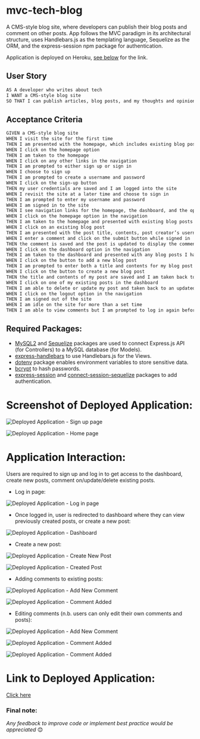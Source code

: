 # mvc-tech-blog

A CMS-style blog site, where developers can publish their blog posts and comment on other posts. App follows the MVC paradigm in its architectural structure, uses Handlebars.js as the templating language, Sequelize as the ORM, and the express-session npm package for authentication. 

Application is deployed on Heroku, [see below](#link-to-deployed-application) for the link.

## User Story

```md
AS A developer who writes about tech
I WANT a CMS-style blog site
SO THAT I can publish articles, blog posts, and my thoughts and opinions
```

## Acceptance Criteria

```md
GIVEN a CMS-style blog site
WHEN I visit the site for the first time
THEN I am presented with the homepage, which includes existing blog posts if any have been posted; navigation links for the homepage and the dashboard; and the option to log in
WHEN I click on the homepage option
THEN I am taken to the homepage
WHEN I click on any other links in the navigation
THEN I am prompted to either sign up or sign in
WHEN I choose to sign up
THEN I am prompted to create a username and password
WHEN I click on the sign-up button
THEN my user credentials are saved and I am logged into the site
WHEN I revisit the site at a later time and choose to sign in
THEN I am prompted to enter my username and password
WHEN I am signed in to the site
THEN I see navigation links for the homepage, the dashboard, and the option to log out
WHEN I click on the homepage option in the navigation
THEN I am taken to the homepage and presented with existing blog posts that include the post title and the date created
WHEN I click on an existing blog post
THEN I am presented with the post title, contents, post creator’s username, and date created for that post and have the option to leave a comment
WHEN I enter a comment and click on the submit button while signed in
THEN the comment is saved and the post is updated to display the comment, the comment creator’s username, and the date created
WHEN I click on the dashboard option in the navigation
THEN I am taken to the dashboard and presented with any blog posts I have already created and the option to add a new blog post
WHEN I click on the button to add a new blog post
THEN I am prompted to enter both a title and contents for my blog post
WHEN I click on the button to create a new blog post
THEN the title and contents of my post are saved and I am taken back to an updated dashboard with my new blog post
WHEN I click on one of my existing posts in the dashboard
THEN I am able to delete or update my post and taken back to an updated dashboard
WHEN I click on the logout option in the navigation
THEN I am signed out of the site
WHEN I am idle on the site for more than a set time
THEN I am able to view comments but I am prompted to log in again before I can add, update, or delete comments
```

## Required Packages:

* [MySQL2](https://www.npmjs.com/package/mysql2) and [Sequelize](https://www.npmjs.com/package/sequelize) packages are used to connect Express.js API (for Controllers) to a MySQL database (for Models). 
* [express-handlebars](https://www.npmjs.com/package/express-handlebars) to use Handlebars.js for the Views. 
* [dotenv](https://www.npmjs.com/package/dotenv) package enables environment variables to store sensitive data. 
* [bcrypt](https://www.npmjs.com/package/bcrypt) to hash passwords. 
* [express-session](https://www.npmjs.com/package/express-session) and [connect-session-sequelize](https://www.npmjs.com/package/connect-session-sequelize) packages to add authentication. 

# Screenshot of Deployed Application:

![Deployed Application - Sign up page](./assets/images/signup.png)

![Deployed Application - Home page](./assets/images/home.png)

# Application Interaction:

Users are required to sign up and log in to get access to the dashboard, create new posts, comment on/update/delete existing posts. 

* Log in page:

![Deployed Application - Log in page](./assets/images/login.png)

* Once logged in, user is redirected to dashboard where they can view previously created posts, or create a new post:

![Deployed Application - Dashboard](./assets/images/create-btn.png)

* Create a new post:

![Deployed Application - Create New Post](./assets/images/create-new-post.png)

![Deployed Application - Created Post](./assets/images/post-created.png)

* Adding comments to existing posts:

![Deployed Application - Add New Comment](./assets/images/add-comment.png)

![Deployed Application - Comment Added](./assets/images/comment-added.png)

* Editing comments (n.b. users can only edit their own comments and posts):

![Deployed Application - Add New Comment](./assets/images/view-other-comments.png)

![Deployed Application - Comment Added](./assets/images/edit-comment.png)

![Deployed Application - Comment Added](./assets/images/edited-comment.png)

# Link to Deployed Application:

[Click here](https://salty-savannah-57008.herokuapp.com/)

### Final note:

_Any feedback to improve code or implement best practice would be appreciated_ 😊
